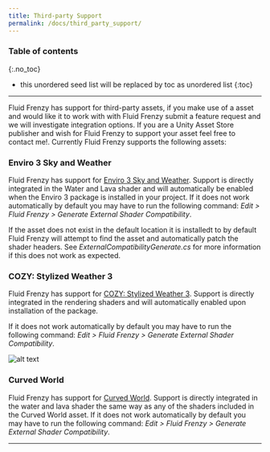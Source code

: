 ```yaml
---
title: Third-party Support
permalink: /docs/third_party_support/
---
```


### Table of contents
{:.no_toc}
* this unordered seed list will be replaced by toc as unordered list
{:toc}
---

Fluid Frenzy has support for third-party assets, if you make use of a asset and would like it to work with with Fluid Frenzy submit a feature request and we will investigate integration options.
If you are a Unity Asset Store publisher and wish for Fluid Frenzy to support your asset feel free to contact me!.
Currently Fluid Frenzy supports the following assets:

### Enviro 3 Sky and Weather

Fluid Frenzy has support for [Enviro 3 Sky and Weather](https://assetstore.unity.com/packages/tools/particles-effects/enviro-3-sky-and-weather-236601). 
Support is directly integrated in the Water and Lava shader and will automatically be enabled when the Enviro 3 package is installed in your project.
If it does not work automatically by default you may have to run the following command: *Edit > Fluid Frenzy > Generate External Shader Compatibility*. 

If the asset does not exist in the default location it is installedt to by default Fluid Frenzy will attempt to find the asset and automatically patch the shader headers. See *ExternalCompatibilityGenerate.cs* for more information if this does not work as expected.

### COZY: Stylized Weather 3
Fluid Frenzy has support for [COZY: Stylized Weather 3](https://assetstore.unity.com/packages/vfx/shaders/cozy-stylized-weather-3-271742). Support is directly integrated in the rendering shaders and will automatically enabled upon installation of the package.

If it does not work automatically by default you may have to run the following command: *Edit > Fluid Frenzy > Generate External Shader Compatibility*. 

![alt text](../../assets/images/thirdparty_enviro3.png)

### Curved World
Fluid Frenzy has support for [Curved World](https://assetstore.unity.com/packages/vfx/shaders/curved-world-173251).
Support is directly integrated in the water and lava shader the same way as any of the shaders included in the Curved World asset.
If it does not work automatically by default you may have to run the following command: *Edit > Fluid Frenzy > Generate External Shader Compatibility*. 

---

<div style="page-break-after: always;"></div>

<a name="future-updates-roadmap"></a>
